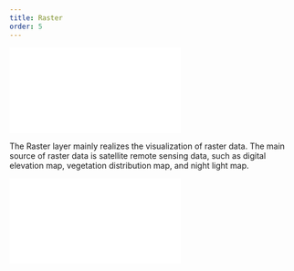 ```yaml
---
title: Raster
order: 5
---
```


<embed src="@/docs/common/style.md"></embed>

The Raster layer mainly realizes the visualization of raster data. The main source of raster data is satellite remote sensing data, such as digital elevation map, vegetation distribution map, and night light map.

<embed src="@/docs/common/source/raster/raster_single.zh.md"></embed>
